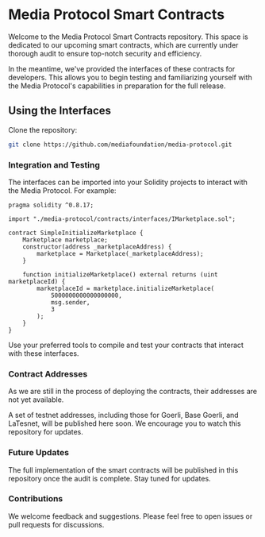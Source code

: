 # Media Protocol Smart Contracts

Welcome to the Media Protocol Smart Contracts repository. This space is dedicated to our upcoming smart contracts, which are currently under thorough audit to ensure top-notch security and efficiency.

In the meantime, we've provided the interfaces of these contracts for developers. This allows you to begin testing and familiarizing yourself with the Media Protocol's capabilities in preparation for the full release.

## Using the Interfaces

Clone the repository:

```bash
git clone https://github.com/mediafoundation/media-protocol.git
```

### Integration and Testing
The interfaces can be imported into your Solidity projects to interact with the Media Protocol. For example:
```solidity
pragma solidity ^0.8.17;

import "./media-protocol/contracts/interfaces/IMarketplace.sol";

contract SimpleInitializeMarketplace {
    Marketplace marketplace;
    constructor(address _marketplaceAddress) {
        marketplace = Marketplace(_marketplaceAddress);
    }

    function initializeMarketplace() external returns (uint marketplaceId) {
        marketplaceId = marketplace.initializeMarketplace(
            5000000000000000000, 
            msg.sender, 
            3
        );
    }
}
```

Use your preferred tools to compile and test your contracts that interact with these interfaces.

### Contract Addresses
As we are still in the process of deploying the contracts, their addresses are not yet available.

A set of testnet addresses, including those for Goerli, Base Goerli, and LaTesnet, will be published here soon. We encourage you to watch this repository for updates.

### Future Updates
The full implementation of the smart contracts will be published in this repository once the audit is complete. Stay tuned for updates.

### Contributions
We welcome feedback and suggestions. Please feel free to open issues or pull requests for discussions.
